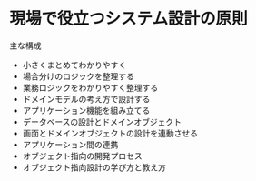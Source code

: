 # 現場で役立つシステム設計の原則

主な構成
* 小さくまとめてわかりやすく
* 場合分けのロジックを整理する
* 業務ロジックをわかりやすく整理する
* ドメインモデルの考え方で設計する
* アプリケーション機能を組み立てる
* データベースの設計とドメインオブジェクト
* 画面とドメインオブジェクトの設計を連動させる
* アプリケーション間の連携
* オブジェクト指向の開発プロセス
* オブジェクト指向設計の学び方と教え方